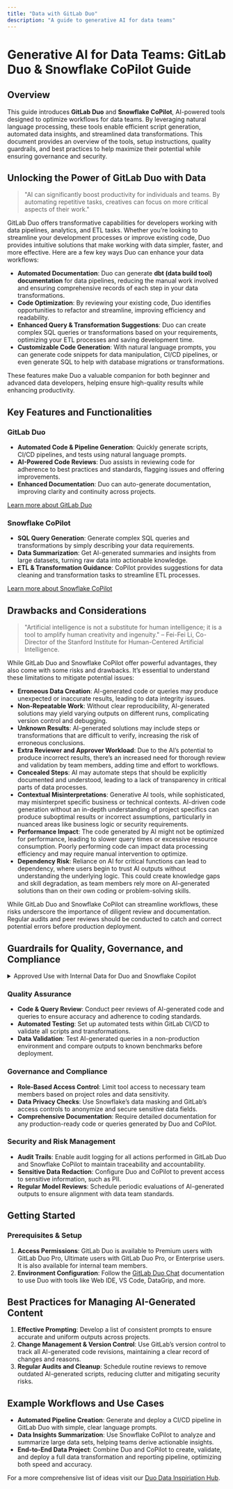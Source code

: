 ```yaml
---
title: "Data with GitLab Duo"
description: "A guide to generative AI for data teams"
---
```


# Generative AI for Data Teams: GitLab Duo & Snowflake CoPilot Guide

## Overview

This guide introduces **GitLab Duo** and **Snowflake CoPilot**, AI-powered tools designed to optimize workflows for data teams. By leveraging natural language processing, these tools enable efficient script generation, automated data insights, and streamlined data transformations. This document provides an overview of the tools, setup instructions, quality guardrails, and best practices to help maximize their potential while ensuring governance and security.

## Unlocking the Power of GitLab Duo with Data

> "AI can significantly boost productivity for individuals and teams. By automating repetitive tasks, creatives can focus on more critical aspects of their work."

GitLab Duo offers transformative capabilities for developers working with data pipelines, analytics, and ETL tasks. Whether you’re looking to streamline your development processes or improve existing code, Duo provides intuitive solutions that make working with data simpler, faster, and more effective. Here are a few key ways Duo can enhance your data workflows:

- **Automated Documentation**: Duo can generate **dbt (data build tool) documentation** for data pipelines, reducing the manual work involved and ensuring comprehensive records of each step in your data transformations.
- **Code Optimization**: By reviewing your existing code, Duo identifies opportunities to refactor and streamline, improving efficiency and readability.
- **Enhanced Query & Transformation Suggestions**: Duo can create complex SQL queries or transformations based on your requirements, optimizing your ETL processes and saving development time.
- **Customizable Code Generation**: With natural language prompts, you can generate code snippets for data manipulation, CI/CD pipelines, or even generate SQL to help with database migrations or transformations.

These features make Duo a valuable companion for both beginner and advanced data developers, helping ensure high-quality results while enhancing productivity.

## Key Features and Functionalities

### GitLab Duo

- **Automated Code & Pipeline Generation**: Quickly generate scripts, CI/CD pipelines, and tests using natural language prompts.
- **AI-Powered Code Reviews**: Duo assists in reviewing code for adherence to best practices and standards, flagging issues and offering improvements.
- **Enhanced Documentation**: Duo can auto-generate documentation, improving clarity and continuity across projects.

[Learn more about GitLab Duo](https://about.gitlab.com/gitlab-duo/)

### Snowflake CoPilot

- **SQL Query Generation**: Generate complex SQL queries and transformations by simply describing your data requirements.
- **Data Summarization**: Get AI-generated summaries and insights from large datasets, turning raw data into actionable knowledge.
- **ETL & Transformation Guidance**: CoPilot provides suggestions for data cleaning and transformation tasks to streamline ETL processes.

 [Learn more about Snowflake CoPilot](https://docs.snowflake.com/en/user-guide/snowflake-copilot)

## Drawbacks and Considerations

> "Artificial intelligence is not a substitute for human intelligence; it is a tool to amplify human creativity and ingenuity." – Fei-Fei Li, Co-Director of the Stanford Institute for Human-Centered Artificial Intelligence.

While GitLab Duo and Snowflake CoPilot offer powerful advantages, they also come with some risks and drawbacks. It’s essential to understand these limitations to mitigate potential issues:

- **Erroneous Data Creation**: AI-generated code or queries may produce unexpected or inaccurate results, leading to data integrity issues.
- **Non-Repeatable Work**: Without clear reproducibility, AI-generated solutions may yield varying outputs on different runs, complicating version control and debugging.
- **Unknown Results**: AI-generated solutions may include steps or transformations that are difficult to verify, increasing the risk of erroneous conclusions.
- **Extra Reviewer and Approver Workload**: Due to the AI’s potential to produce incorrect results, there’s an increased need for thorough review and validation by team members, adding time and effort to workflows.
- **Concealed Steps**: AI may automate steps that should be explicitly documented and understood, leading to a lack of transparency in critical parts of data processes.
- **Contextual Misinterpretations**: Generative AI tools, while sophisticated, may misinterpret specific business or technical contexts. AI-driven code generation without an in-depth understanding of project specifics can produce suboptimal results or incorrect assumptions, particularly in nuanced areas like business logic or security requirements.
- **Performance Impact**: The code generated by AI might not be optimized for performance, leading to slower query times or excessive resource consumption. Poorly performing code can impact data processing efficiency and may require manual intervention to optimize.
- **Dependency Risk**: Reliance on AI for critical functions can lead to dependency, where users begin to trust AI outputs without understanding the underlying logic. This could create knowledge gaps and skill degradation, as team members rely more on AI-generated solutions than on their own coding or problem-solving skills.

While GitLab Duo and Snowflake CoPilot can streamline workflows, these risks underscore the importance of diligent review and documentation. Regular audits and peer reviews should be conducted to catch and correct potential errors before production deployment.

## Guardrails for Quality, Governance, and Compliance

<details>
<summary>Approved Use with Internal Data for Duo and Snowflake Copilot</summary>

**GitLab Duo and Snowflake CoPilot have been approved for use with GitLab’s internal data.** These tools have undergone a review process to meet our security, privacy, and compliance standards. Users should rely solely on GitLab Duo and Snowflake CoPilot for generative AI applications within our data workflows.

**Important:** Do not use other third-party AI tools to process or analyze GitLab proprietary or sensitive data. Only GitLab Duo and Snowflake CoPilot are sanctioned for these tasks. These tools ensure that our internal data is processed securely and in compliance with GitLab’s data governance policies.

</details>

### Quality Assurance

- **Code & Query Review**: Conduct peer reviews of AI-generated code and queries to ensure accuracy and adherence to coding standards.
- **Automated Testing**: Set up automated tests within GitLab CI/CD to validate all scripts and transformations.
- **Data Validation**: Test AI-generated queries in a non-production environment and compare outputs to known benchmarks before deployment.

### Governance and Compliance

- **Role-Based Access Control**: Limit tool access to necessary team members based on project roles and data sensitivity.
- **Data Privacy Checks**: Use Snowflake’s data masking and GitLab’s access controls to anonymize and secure sensitive data fields.
- **Comprehensive Documentation**: Require detailed documentation for any production-ready code or queries generated by Duo and CoPilot.

### Security and Risk Management

- **Audit Trails**: Enable audit logging for all actions performed in GitLab Duo and Snowflake CoPilot to maintain traceability and accountability.
- **Sensitive Data Redaction**: Configure Duo and CoPilot to prevent access to sensitive information, such as PII.
- **Regular Model Reviews**: Schedule periodic evaluations of AI-generated outputs to ensure alignment with data team standards.

## Getting Started

### Prerequisites & Setup

1. **Access Permissions**: GitLab Duo is available to Premium users with GitLab Duo Pro, Ultimate users with GitLab Duo Pro, or Enterprise users. It is also available for internal team members.
2. **Environment Configuration**: Follow the [GitLab Duo Chat](https://docs.gitlab.com/ee/user/gitlab_duo_chat/) documentation to use Duo with tools like Web IDE, VS Code, DataGrip, and more.

## Best Practices for Managing AI-Generated Content

1. **Effective Prompting**: Develop a list of consistent prompts to ensure accurate and uniform outputs across projects.
2. **Change Management & Version Control**: Use GitLab’s version control to track all AI-generated code revisions, maintaining a clear record of changes and reasons.
3. **Regular Audits and Cleanup**: Schedule routine reviews to remove outdated AI-generated scripts, reducing clutter and mitigating security risks.

## Example Workflows and Use Cases

- **Automated Pipeline Creation**: Generate and deploy a CI/CD pipeline in GitLab Duo with simple, clear language prompts.
- **Data Insights Summarization**: Use Snowflake CoPilot to analyze and summarize large data sets, helping teams derive actionable insights.
- **End-to-End Data Project**: Combine Duo and CoPilot to create, validate, and deploy a full data transformation and reporting pipeline, optimizing both speed and accuracy.

For a more comprehensive list of ideas visit our [Duo Data Inspiriation Hub](../duo-inspiration-hub/index.md).
